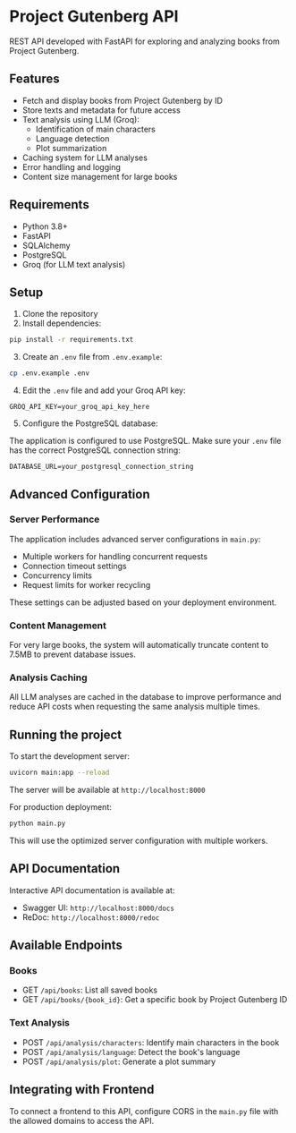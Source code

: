 # Project Gutenberg API

REST API developed with FastAPI for exploring and analyzing books from Project Gutenberg.

## Features

- Fetch and display books from Project Gutenberg by ID
- Store texts and metadata for future access
- Text analysis using LLM (Groq):
  - Identification of main characters
  - Language detection
  - Plot summarization
- Caching system for LLM analyses
- Error handling and logging
- Content size management for large books

## Requirements

- Python 3.8+
- FastAPI
- SQLAlchemy
- PostgreSQL
- Groq (for LLM text analysis)

## Setup

1. Clone the repository
2. Install dependencies:

```bash
pip install -r requirements.txt
```

3. Create an `.env` file from `.env.example`:

```bash
cp .env.example .env
```

4. Edit the `.env` file and add your Groq API key:

```
GROQ_API_KEY=your_groq_api_key_here
```

5. Configure the PostgreSQL database:

The application is configured to use PostgreSQL. Make sure your `.env` file has the correct PostgreSQL connection string:

```
DATABASE_URL=your_postgresql_connection_string
```

## Advanced Configuration

### Server Performance

The application includes advanced server configurations in `main.py`:

- Multiple workers for handling concurrent requests
- Connection timeout settings
- Concurrency limits
- Request limits for worker recycling

These settings can be adjusted based on your deployment environment.

### Content Management

For very large books, the system will automatically truncate content to 7.5MB to prevent database issues.

### Analysis Caching

All LLM analyses are cached in the database to improve performance and reduce API costs when requesting the same analysis multiple times.

## Running the project

To start the development server:

```bash
uvicorn main:app --reload
```

The server will be available at `http://localhost:8000`

For production deployment:

```bash
python main.py
```

This will use the optimized server configuration with multiple workers.

## API Documentation

Interactive API documentation is available at:

- Swagger UI: `http://localhost:8000/docs`
- ReDoc: `http://localhost:8000/redoc`

## Available Endpoints

### Books

- GET `/api/books`: List all saved books
- GET `/api/books/{book_id}`: Get a specific book by Project Gutenberg ID

### Text Analysis

- POST `/api/analysis/characters`: Identify main characters in the book
- POST `/api/analysis/language`: Detect the book's language
- POST `/api/analysis/plot`: Generate a plot summary

## Integrating with Frontend

To connect a frontend to this API, configure CORS in the `main.py` file with the allowed domains to access the API. 